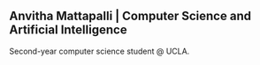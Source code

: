 ## Anvitha Mattapalli | Computer Science and Artificial Intelligence

Second-year computer science student @ UCLA. 
